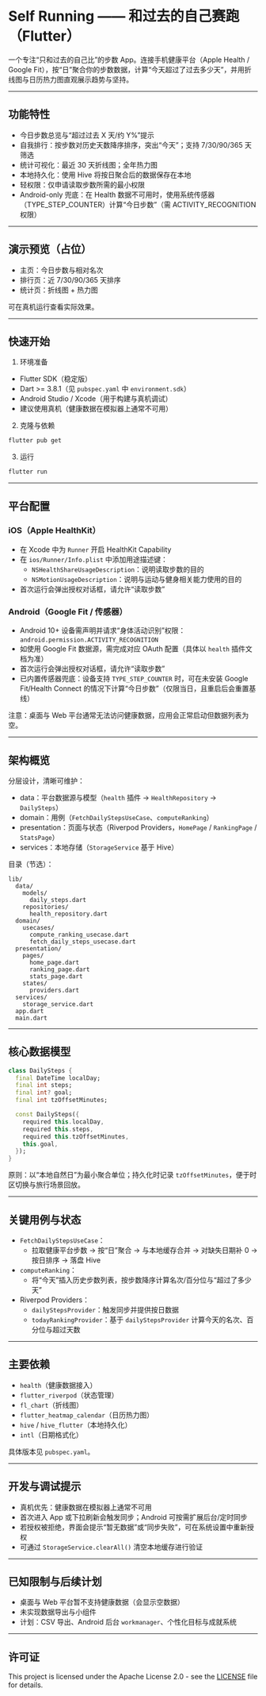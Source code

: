 # Self Running —— 和过去的自己赛跑（Flutter）

一个专注“只和过去的自己比”的步数 App。连接手机健康平台（Apple Health / Google Fit），按“日”聚合你的步数数据，计算“今天超过了过去多少天”，并用折线图与日历热力图直观展示趋势与坚持。

---

## 功能特性

- 今日步数总览与“超过过去 X 天/约 Y%”提示
- 自我排行：按步数对历史天数降序排序，突出“今天”；支持 7/30/90/365 天筛选
- 统计可视化：最近 30 天折线图；全年热力图
- 本地持久化：使用 Hive 将按日聚合后的数据保存在本地
- 轻权限：仅申请读取步数所需的最小权限
- Android-only 兜底：在 Health 数据不可用时，使用系统传感器（TYPE_STEP_COUNTER）计算“今日步数”（需 ACTIVITY_RECOGNITION 权限）

---

## 演示预览（占位）

- 主页：今日步数与相对名次
- 排行页：近 7/30/90/365 天排序
- 统计页：折线图 + 热力图

可在真机运行查看实际效果。

---

## 快速开始

1) 环境准备

- Flutter SDK（稳定版）
- Dart >= 3.8.1（见 `pubspec.yaml` 中 `environment.sdk`）
- Android Studio / Xcode（用于构建与真机调试）
- 建议使用真机（健康数据在模拟器上通常不可用）

2) 克隆与依赖

```bash
flutter pub get
```

3) 运行

```bash
flutter run
```

---

## 平台配置

### iOS（Apple HealthKit）

- 在 Xcode 中为 `Runner` 开启 HealthKit Capability
- 在 `ios/Runner/Info.plist` 中添加用途描述键：
  - `NSHealthShareUsageDescription`：说明读取步数的目的
  - `NSMotionUsageDescription`：说明与运动与健身相关能力使用的目的
- 首次运行会弹出授权对话框，请允许“读取步数”

### Android（Google Fit / 传感器）

- Android 10+ 设备需声明并请求“身体活动识别”权限：`android.permission.ACTIVITY_RECOGNITION`
- 如使用 Google Fit 数据源，需完成对应 OAuth 配置（具体以 `health` 插件文档为准）
- 首次运行会弹出授权对话框，请允许“读取步数”
- 已内置传感器兜底：设备支持 `TYPE_STEP_COUNTER` 时，可在未安装 Google Fit/Health Connect 的情况下计算“今日步数”（仅限当日，且重启后会重置基线）

注意：桌面与 Web 平台通常无法访问健康数据，应用会正常启动但数据列表为空。

---

## 架构概览

分层设计，清晰可维护：

- data：平台数据源与模型（`health` 插件 → `HealthRepository` → `DailySteps`）
- domain：用例（`FetchDailyStepsUseCase`、`computeRanking`）
- presentation：页面与状态（Riverpod Providers，`HomePage` / `RankingPage` / `StatsPage`）
- services：本地存储（`StorageService` 基于 Hive）

目录（节选）：

```text
lib/
  data/
    models/
      daily_steps.dart
    repositories/
      health_repository.dart
  domain/
    usecases/
      compute_ranking_usecase.dart
      fetch_daily_steps_usecase.dart
  presentation/
    pages/
      home_page.dart
      ranking_page.dart
      stats_page.dart
    states/
      providers.dart
  services/
    storage_service.dart
  app.dart
  main.dart
```

---

## 核心数据模型

```dart
class DailySteps {
  final DateTime localDay;
  final int steps;
  final int? goal;
  final int tzOffsetMinutes;

  const DailySteps({
    required this.localDay,
    required this.steps,
    required this.tzOffsetMinutes,
    this.goal,
  });
}
```

原则：以“本地自然日”为最小聚合单位；持久化时记录 `tzOffsetMinutes`，便于时区切换与旅行场景回放。

---

## 关键用例与状态

- `FetchDailyStepsUseCase`：
  - 拉取健康平台步数 → 按“日”聚合 → 与本地缓存合并 → 对缺失日期补 0 → 按日排序 → 落盘 Hive
- `computeRanking`：
  - 将“今天”插入历史步数列表，按步数降序计算名次/百分位与“超过了多少天”
- Riverpod Providers：
  - `dailyStepsProvider`：触发同步并提供按日数据
  - `todayRankingProvider`：基于 `dailyStepsProvider` 计算今天的名次、百分位与超过天数

---

## 主要依赖

- `health`（健康数据接入）
- `flutter_riverpod`（状态管理）
- `fl_chart`（折线图）
- `flutter_heatmap_calendar`（日历热力图）
- `hive` / `hive_flutter`（本地持久化）
- `intl`（日期格式化）

具体版本见 `pubspec.yaml`。

---

## 开发与调试提示

- 真机优先：健康数据在模拟器上通常不可用
- 首次进入 App 或下拉刷新会触发同步；Android 可按需扩展后台/定时同步
- 若授权被拒绝，界面会提示“暂无数据”或“同步失败”，可在系统设置中重新授权
- 可通过 `StorageService.clearAll()` 清空本地缓存进行验证

---

## 已知限制与后续计划

- 桌面与 Web 平台暂不支持健康数据（会显示空数据）
- 未实现数据导出与小组件
- 计划：CSV 导出、Android 后台 `workmanager`、个性化目标与成就系统

---

## 许可证

This project is licensed under the Apache License 2.0 - see the [LICENSE](LICENSE) file for details.


